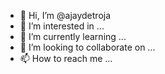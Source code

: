 - 👋 Hi, I’m @ajaydetroja
- 👀 I’m interested in ...
- 🌱 I’m currently learning ...
- 💞️ I’m looking to collaborate on ...
- 📫 How to reach me ...

<!---
ajaydetroja/ajaydetroja is a ✨ special ✨ repository because its `README.md` (this file) appears on your GitHub profile.
You can click the Preview link to take a look at your changes.
--->
